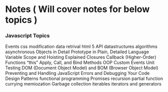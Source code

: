 # Notes ( Will cover notes for below topics )




### Javascript Topics

Events
css modification
data retrival
html 5 API
datastructures
algorithms
asynchronous
Objects in Detail
Prototype in Plain, Detailed Language
Variable Scope and Hoisting Explained
Closures
Callback (Higher-Order) Functions
“this”
Apply, Call, and Bind Methods
OOP
Custom Events
Unit Testing
DOM (Document Object Model) and BOM (Browser Object Model)
Preventing and Handling JavaScript Errors and Debugging Your Code
Design Patterns
functional programming
Promises
recursion
partial function
currying
memiozation
Garbage collection
iterables
iterators and generators

